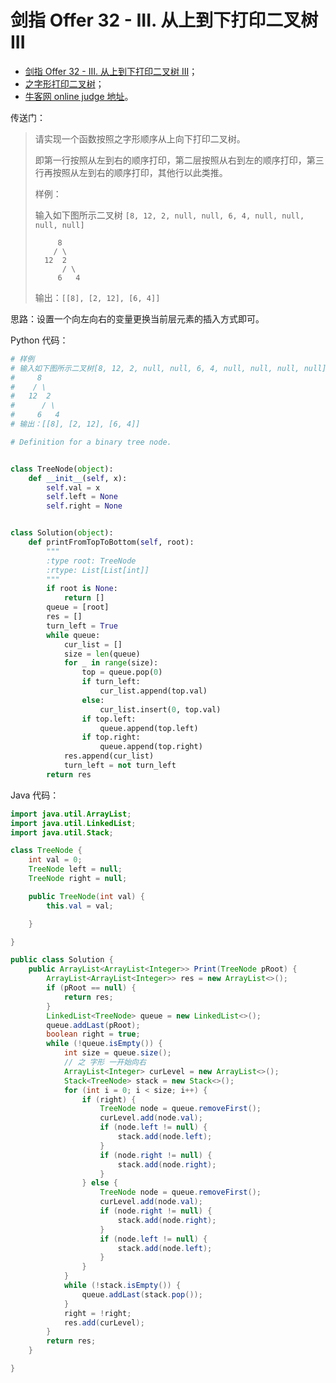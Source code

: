 # 剑指 Offer 32 - III. 从上到下打印二叉树 III

+ [剑指 Offer 32 - III. 从上到下打印二叉树 III](https://leetcode-cn.com/problems/cong-shang-dao-xia-da-yin-er-cha-shu-iii-lcof/)；
+ [之字形打印二叉树](https://www.acwing.com/problem/content/43/)；
+ [牛客网 online judge 地址](https://www.nowcoder.com/practice/91b69814117f4e8097390d107d2efbe0?tpId=13&tqId=11212&tPage=1&rp=1&ru=/ta/coding-interviews&qru=/ta/coding-interviews/question-ranking)。





传送门：

> 请实现一个函数按照之字形顺序从上向下打印二叉树。
>
> 即第一行按照从左到右的顺序打印，第二层按照从右到左的顺序打印，第三行再按照从左到右的顺序打印，其他行以此类推。
>
> 样例：
>
> 输入如下图所示二叉树 `[8, 12, 2, null, null, 6, 4, null, null, null, null]`
> ```
>      8
>     / \
>   12  2
>       / \
>      6   4
> ```
> 输出：`[[8], [2, 12], [6, 4]]`

思路：设置一个向左向右的变量更换当前层元素的插入方式即可。

Python 代码：

```python
# 样例
# 输入如下图所示二叉树[8, 12, 2, null, null, 6, 4, null, null, null, null]
#     8
#    / \
#   12  2
#      / \
#     6   4
# 输出：[[8], [2, 12], [6, 4]]

# Definition for a binary tree node.


class TreeNode(object):
    def __init__(self, x):
        self.val = x
        self.left = None
        self.right = None


class Solution(object):
    def printFromTopToBottom(self, root):
        """
        :type root: TreeNode
        :rtype: List[List[int]]
        """
        if root is None:
            return []
        queue = [root]
        res = []
        turn_left = True
        while queue:
            cur_list = []
            size = len(queue)
            for _ in range(size):
                top = queue.pop(0)
                if turn_left:
                    cur_list.append(top.val)
                else:
                    cur_list.insert(0, top.val)
                if top.left:
                    queue.append(top.left)
                if top.right:
                    queue.append(top.right)
            res.append(cur_list)
            turn_left = not turn_left
        return res
```

Java 代码：

```java
import java.util.ArrayList;
import java.util.LinkedList;
import java.util.Stack;

class TreeNode {
    int val = 0;
    TreeNode left = null;
    TreeNode right = null;

    public TreeNode(int val) {
        this.val = val;

    }

}

public class Solution {
    public ArrayList<ArrayList<Integer>> Print(TreeNode pRoot) {
        ArrayList<ArrayList<Integer>> res = new ArrayList<>();
        if (pRoot == null) {
            return res;
        }
        LinkedList<TreeNode> queue = new LinkedList<>();
        queue.addLast(pRoot);
        boolean right = true;
        while (!queue.isEmpty()) {
            int size = queue.size();
            // 之 字形 一开始向右
            ArrayList<Integer> curLevel = new ArrayList<>();
            Stack<TreeNode> stack = new Stack<>();
            for (int i = 0; i < size; i++) {
                if (right) {
                    TreeNode node = queue.removeFirst();
                    curLevel.add(node.val);
                    if (node.left != null) {
                        stack.add(node.left);
                    }
                    if (node.right != null) {
                        stack.add(node.right);
                    }
                } else {
                    TreeNode node = queue.removeFirst();
                    curLevel.add(node.val);
                    if (node.right != null) {
                        stack.add(node.right);
                    }
                    if (node.left != null) {
                        stack.add(node.left);
                    }
                }
            }
            while (!stack.isEmpty()) {
                queue.addLast(stack.pop());
            }
            right = !right;
            res.add(curLevel);
        }
        return res;
    }

}
```

<script src='https://cdnjs.cloudflare.com/ajax/libs/mathjax/2.7.5/MathJax.js?config=TeX-MML-AM_CHTML' async></script>

<script type="text/x-mathjax-config">
MathJax.Hub.Config({
tex2jax: {
  inlineMath: [['$','$'], ['\\(','\\)']],
  processEscapes: true
  },
displayAlign : "left",
TeX: {
        equationNumbers: {
            autoNumber: "all",
            useLabelIds: true
        }
    },
    "HTML-CSS": {
        linebreaks: {
            automatic: true
        },
        scale: 100,
        styles: {
          ".MathJax_Display": {
            "text-align": "left",
            "width" : "auto",
            "margin": "10px 0px 10px 0px !important",
            "background-color": "#f5f5f5 !important",
            "border-radius": "3px !important",
            border:  "1px solid #ccc !important",
            padding: "5px 5px 5px 5px !important"
          },
          ".MathJax": {
            "background-color": "#f5f5f5 !important",
            padding: "2px 2px 2px 2px !important"
          }
        }
    },
    SVG: {
        linebreaks: {
            automatic: true
        }
    }
});
</script>